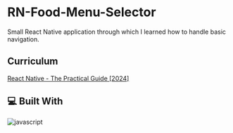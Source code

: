 <!-- ![Example Image](/img/) -->

# RN-Food-Menu-Selector
Small React Native application through which I learned how to handle basic navigation.

## Curriculum
[React Native - The Practical Guide [2024]](https://www.udemy.com/course/react-native-the-practical-guide/)

## 💻 Built With
![javascript](https://skillicons.dev/icons?i=js,react&perline=10)
